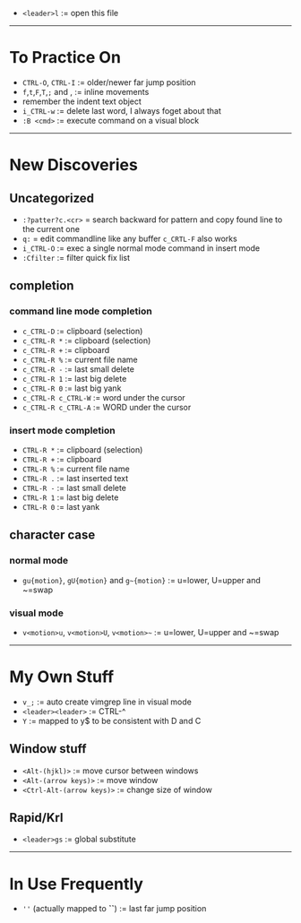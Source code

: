 
* `<leader>l` := open this file  
  
------------------------------------------------------------------------------
# To Practice On
* `CTRL-O`, `CTRL-I` := older/newer far jump position
* `f`,`t`,`F`,`T`,`;` and , := inline movements  
* remember the indent text object
* `i_CTRL-w` := delete last word, I always foget about that
* `:B <cmd>` := execute command on a visual block
  
------------------------------------------------------------------------------
# New Discoveries
## Uncategorized
* `:?patter?c.<cr>` = search backward for pattern and copy found line to the
    current one
* `q:` = edit commandline like any buffer `c_CRTL-F` also works 
* `i_CTRL-O`    := exec a single normal mode command in insert mode
* `:Cfilter`    := filter quick fix list  
  
## completion
### command line mode completion
* `c_CTRL-D`    := clipboard (selection)
* `c_CTRL-R *`  := clipboard (selection)
* `c_CTRL-R +`  := clipboard
* `c_CTRL-R %`  := current file name
* `c_CTRL-R -`  := last small delete
* `c_CTRL-R 1`  := last big delete
* `c_CTRL-R 0`  := last big yank
* `c_CTRL-R c_CTRL-W`   := word under the cursor
* `c_CTRL-R c_CTRL-A`   := WORD under the cursor
### insert mode completion
* `CTRL-R *` := clipboard (selection)
* `CTRL-R +` := clipboard
* `CTRL-R %` := current file name
* `CTRL-R .` := last inserted text
* `CTRL-R -` := last small delete
* `CTRL-R 1` := last big delete
* `CTRL-R 0` := last yank  
  
## character case
### normal mode
* `gu{motion}`, `gU{motion}` and `g~{motion}` := u=lower, U=upper and ~=swap
### visual mode
* `v<motion>u`, `v<motion>U`, `v<motion>~` := u=lower, U=upper and ~=swap  
  
------------------------------------------------------------------------------
# My Own Stuff
* `v_;` := auto create vimgrep line in visual mode
* `<leader><leader>` := CTRL-^
* `Y` := mapped to y$ to be consistent with D and C  
  
## Window stuff
* `<Alt-(hjkl)>`            := move cursor between windows
* `<Alt-(arrow keys)>`      := move window
* `<Ctrl-Alt-(arrow keys)>` := change size of window  
  
## Rapid/Krl
* `<leader>gs` := global substitute  
  
------------------------------------------------------------------------------
# In Use Frequently
* `''` (actually mapped to **``**) := last far jump position  
  

<!-- 
      vim:sw=2 sts=2 et textwidth=80 
                                      -->

